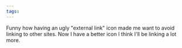 ```yaml
---
tags: 
---
```


Funny how having an ugly "external link" icon made me want to avoid linking to other sites. Now I have a better icon I think I'll be linking a lot more.
